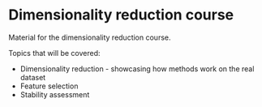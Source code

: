 # Dimensionality reduction course

Material for the dimensionality reduction course.

Topics that will be covered:

- Dimensionality reduction - showcasing how methods work on the real dataset
- Feature selection 
- Stability assessment
